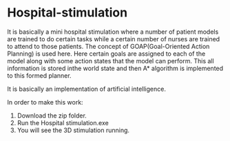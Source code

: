 # Hospital-stimulation
It is basically a mini hospital stimulation where a number of patient models are trained to do certain tasks while a certain number of nurses are trained to attend to those patients.
The concept of GOAP(Goal-Oriented Action Planning) is used here.
Here certain goals are assigned to each of the model along with some action states that the model can perform. This all information is stored inthe world state and then A* algorithm is implemented to this formed planner.


It is basically an implementation of artificial intelligence.

In order to make this work:
1. Download the zip folder.
2. Run the Hospital stimulation.exe
3. You will see the 3D stimulation running.
